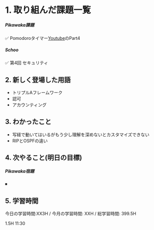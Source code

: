 # 1. 取り組んだ課題一覧
##### Pikawaka課題
✅ Pomodoroタイマー[Youtube](https://www.youtube.com/watch?v=lQ-AE-Cm9xE&t=12s&ab_channel=CraigDavison)のPart4

##### Schoo 
✅ 第4回 セキュリティ

## 2. 新しく登場した用語
- トリプルAフレームワーク
- 認可
- アカウンティング
 
## 3. わかったこと
- 写経で動いてはいるがもう少し理解を深めないとカスタマイズできない
- RIPとOSPFの違い
  
## 4. 次やること(明日の目標) 
##### Pikawaka宿題
⏹  



## 5. 学習時間
今日の学習時間:XX3H / 今月の学習時間: XXH / 総学習時間: 399.5H　

1.5H 11:30
